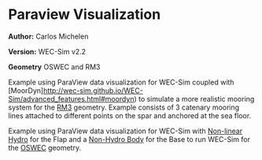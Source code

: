 # Paraview Visualization

**Author:**  	Carlos Michelen

**Version:** 	WEC-Sim v2.2

**Geometry**	OSWEC and RM3

Example using ParaView data visualization for WEC-Sim coupled with [MoorDyn]http://wec-sim.github.io/WEC-Sim/advanced_features.html#moordyn) to simulate a more realistic mooring system for the [RM3](http://wec-sim.github.io/WEC-Sim/tutorials.html#two-body-point-absorber-rm3) geometry. Example consists of 3 catenary mooring lines attached to different points on the spar and anchored at the sea floor.   


Example using ParaView data visualization for WEC-Sim with [Non-linear Hydro](http://wec-sim.github.io/WEC-Sim/advanced_features.html#nonlinear-buoyancy-and-froude-krylov-excitation) for the Flap and a [Non-Hydro Body](http://wec-sim.github.io/WEC-Sim/advanced_features.html#non-hydrodynamic-bodies) for the Base to run WEC-Sim for the [OSWEC](http://wec-sim.github.io/WEC-Sim/tutorials.html#oscillating-surge-wec-oswec) geometry.


